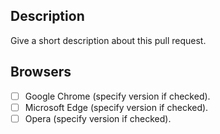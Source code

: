 ## Description

Give a short description about this pull request.

## Browsers

- [ ] Google Chrome (specify version if checked).
- [ ] Microsoft Edge (specify version if checked).
- [ ] Opera (specify version if checked).

